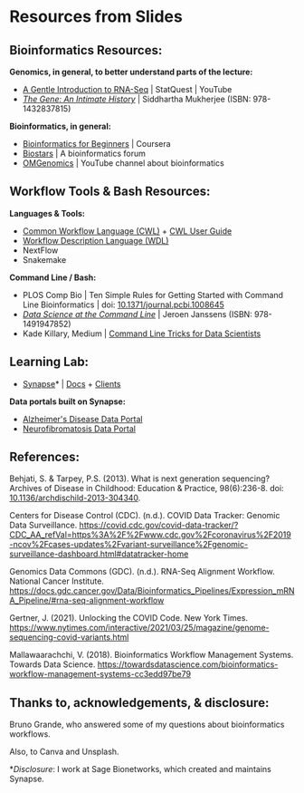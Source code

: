 # Resources from Slides

## Bioinformatics Resources:

**Genomics, in general, to better understand parts of the lecture:**
- [A Gentle Introduction to RNA-Seq](https://www.youtube.com/watch?v=tlf6wYJrwKY) | StatQuest | YouTube
- [_The Gene: An Intimate History_](https://www.youtube.com/watch?v=tlf6wYJrwKY) | Siddhartha Mukherjee (ISBN: 978-1432837815)

**Bioinformatics, in general:**
- [Bioinformatics for Beginners](https://www.coursera.org/learn/bioinformatics) | Coursera
- [Biostars](https://www.biostars.org) | A bioinformatics forum
- [OMGenomics](https://www.youtube.com/channel/UCG4kmWK8UyzfenZ60xVBapw) | YouTube channel about bioinformatics

## Workflow Tools & Bash Resources:

**Languages & Tools:**
- [Common Workflow Language (CWL)](https://www.commonwl.org/) + [CWL User Guide](https://www.commonwl.org/user_guide/)
- [Workflow Description Language (WDL)](https://openwdl.org/)
- NextFlow
- Snakemake

**Command Line / Bash:**
- PLOS Comp Bio | Ten Simple Rules for Getting Started with Command Line Bioinformatics | doi: [10.1371/journal.pcbi.1008645](https://doi.org/10.1371/journal.pcbi.1008645)
- [_Data Science at the Command Line_](https://www.datascienceatthecommandline.com/1e/) | Jeroen Janssens (ISBN: 978-1491947852)
- Kade Killary, Medium | [Command Line Tricks for Data Scientists](https://medium.com/@kadek/command-line-tricks-for-data-scientists-c98e0abe5da)

## Learning Lab:
- [Synapse](https://www.synapse.org/)* | [Docs](https://docs.synapse.org/) + [Clients](https://docs.synapse.org/articles/api_documentation.html)

**Data portals built on Synapse:**
- [Alzheimer's Disease Data Portal](https://adknowledgeportal.synapse.org/)
- [Neurofibromatosis Data Portal](https://nf.synapse.org/)

## References:

Behjati, S. & Tarpey, P.S. (2013). What is next generation sequencing? Archives of Disease in Childhood: Education & Practice, 98(6):236-8. doi: [10.1136/archdischild-2013-304340](https://doi.org/10.1136/archdischild-2013-304340). 

Centers for Disease Control (CDC). (n.d.). COVID Data Tracker: Genomic Data Surveillance. https://covid.cdc.gov/covid-data-tracker/?CDC_AA_refVal=https%3A%2F%2Fwww.cdc.gov%2Fcoronavirus%2F2019-ncov%2Fcases-updates%2Fvariant-surveillance%2Fgenomic-surveillance-dashboard.html#datatracker-home

Genomics Data Commons (GDC). (n.d.). RNA-Seq Alignment Workflow. National Cancer Institute. https://docs.gdc.cancer.gov/Data/Bioinformatics_Pipelines/Expression_mRNA_Pipeline/#rna-seq-alignment-workflow

Gertner, J. (2021). Unlocking the COVID Code. New York Times. https://www.nytimes.com/interactive/2021/03/25/magazine/genome-sequencing-covid-variants.html

Mallawaarachchi, V. (2018). Bioinformatics Workflow Management Systems. Towards Data Science. https://towardsdatascience.com/bioinformatics-workflow-management-systems-cc3edd97be79

## Thanks to, acknowledgements, & disclosure:
Bruno Grande, who answered some of my questions about bioinformatics workflows.

Also, to Canva and Unsplash.

*_Disclosure_: I work at Sage Bionetworks, which created and maintains Synapse.


